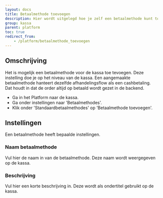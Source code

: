 ```yaml
---
layout: docs
title: Betaalmethode toevoegen
description: Hier wordt uitgelegd hoe je zelf een betaalmethode kunt toevoegen. 
group: kassa
parent: platform
toc: true
redirect_from:
    - /platform/betaalmethode_toevoegen
---
```


## Omschrijving
Het is mogelijk een betaalmethode voor de kassa toe tevoegen. Deze instelling doe je op het niveau van de kassa. Een aangemaakte betaalmethode hanteert dezelfde afhandelingsflow als een cashbetaling. Dat houdt in dat de order altijd op betaald wordt gezet in de backend.
* Ga in het Platform naar de kassa.
* Ga onder instellingen naar 'Betaalmethodes'.
* Klik onder 'Standaardbetaalmethodes' op 'Betaalmethode toevoegen'.

## Instellingen
Een betaalmethode heeft bepaalde instellingen.
### Naam betaalmethode
Vul hier de naam in van de betaalmethode. Deze naam wordt weergegeven op de kassa.
### Beschrijving
Vul hier een korte beschrijving in. Deze wordt als ondertitel gebruikt op de kassa.


